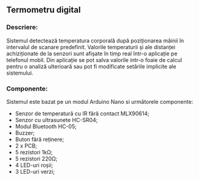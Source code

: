 ## Termometru digital

### Descriere:

Sistemul detectează temperatura corporală după poziționarea mâinii în intervalul de scanare predefinit. 
Valorile temperaturii și ale distanței achiziționate de la senzori sunt afișate în timp real într-o aplicație pe telefonul mobil. 
Din aplicație se pot salva valorile intr-o foaie de calcul pentru o analiză ulterioară sau pot fi modificate setările implicite ale sistemului.

### Componente:

Sistemul este bazat pe un modul Arduino Nano si următorele componente:

- Senzor de temperatură cu IR fără contact MLX90614;
- Senzor cu ultrasunete HC-SR04;
- Modul Bluetooth HC-05;
- Buzzer;
- Buton fără reținere;
- 2 x PCB;
- 5 rezistori 1kΩ;
- 5 rezistori 220Ω;
- 4 LED-uri roșii;
- 3 LED-uri verzi;
